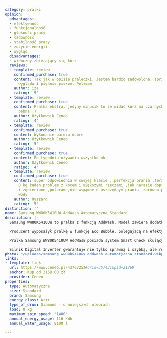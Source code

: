 ```yaml
---
category: pralki
opinion:
  advantages:
  - efektywność
  - funkcjonalność
  - głośność pracy
  - ładowność
  - stabilność pracy
  - zużycie energii
  - wygląd
  disadvantages:
  - widoczny zbierający się kurz
  reviews:
  - template: review
    confirmed_purchase: true
    content: Tak jak w opisie praleczki. Jestem bardzo zadowolona, sprzęt pięknie
      wygląda i pięknie pierze. Polecam
    author: iza
    rating: '5'
  - template: review
    confirmed_purchase: true
    content: Pralka ekstra, jedyny minusik to że widać kurz na czarnych drzwiczkach
      bębna ;)
    author: Użytkownik Ceneo
    rating: '4'
  - template: review
    confirmed_purchase: true
    content: Wykonanie bardzo dobre
    author: Użytkownik Ceneo
    rating: '5'
  - template: review
    confirmed_purchase: true
    content: Po tygodniu używania wszystko ok
    author: Użytkownik Ceneo
    rating: '4'
  - template: review
    confirmed_purchase: true
    content: super odpowiednia w swojej klasie ,,perfekcja prania ,teraz przy pojemności
      8 kg żaden problem z kocem i większymi rzeczami ,jak narazie doprane ,nie poskręcane
      i zgniecione ,polecam ,nie wspąmne o oszczędnym praniu ,zarówno prądu jak i
      wody
    author: Ryszard
    rating: '5'
distinction: ''
name: Samsung WW80K5410UW AddWash Automatyczna Standard
description: |-
  Samsung WW80K5410UW to pralka z funkcją AddWash. Model zawiera dodatkowe drzwiczki - zamontowane na drzwiach głównych - umożliwiające dodanie ubrań do bębna w trakcie prania. Dzięki temu pominięte przez nieuwagę tkaniny nie muszą czekać do następnego prania. Wrzucenie ich w ciągu 15 minut od rozpoczęcia prania gwarantuje 90% dopieralności. Ubrania można także dokładać do bębna podczas płukania i wirowania.

  Producent wyposażył pralkę w funkcję Eco Bubble, polegającą na efektywnym praniu przy zużyciu jak najmniejszej ilości energii. Detergent zmieszany w pralce z wodą mocno się pieni, wnikając w tkaninę nawet czterokrotnie szybciej niż w przypadku pralek tradycyjnych. Dzięki temu pranie staje się skuteczne nawet w niskich temperaturach, a urządzenie zużywa znacznie mniej energii.

  Pralka Samsung WW80K5410UW AddWash posiada system Smart Check służący do monitorowania jej ewentualnych uszkodzeń. Aplikacja, do której podłącza się urządzenie, wykrywa wszelkie problemy, a następnie sugeruje szybkie i łatwe rozwiązania. Dzięki temu użytkownik nie musi z każdą usterką udawać się do fachowców, ponosząc dodatkowe koszty.

  Silnik Digital Inverter gwarantuje nie tylko sprawną i szybką, ale również cichą i energooszczędną pracę urządzenia. Jako, że producent zrezygnował z wykorzystania szczotek do konstrukcji silnika, jego żywotność jest dłuższa od standardowych modeli. Pralka została również objęta dziesięcioletnią gwarancją.
photo: "/uploads/samsung-ww80k5410uw-addwash-automatyczna-standard.webp"
links:
- template: link
  url: https://www.ceneo.pl/43767253#crid=357431&pid=21269
  anchor: Kup od 2169,00 zł
  provider: Ceneo
properties:
  type: Automatyczna
  size: Standard
  brand: Samsung
  energy_class: A+++
  type_of_drum: Diamond - o mniejszych otworach
  load: 8 kg
  maximum_spin_speed: "1400"
  annual_energy_usage: 116 kWh
  annual_water_usage: 8100 l

---
```

